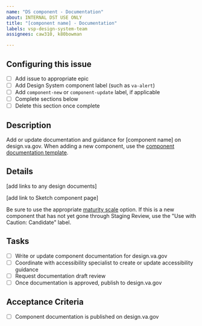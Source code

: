 ```yaml
---
name: "DS component - Documentation"
about: INTERNAL DST USE ONLY
title: "[component name] - Documentation"
labels: vsp-design-system-team
assignees: caw310, k80bowman

---
```


## Configuring this issue
- [ ] Add issue to appropriate epic
- [ ] Add Design System component label (such as `va-alert`)
- [ ] Add `component-new` or `component-update` label, if applicable
- [ ] Complete sections below
- [ ] Delete this section once complete

## Description
Add or update documentation and guidance for [component name] on design.va.gov. When adding a new component, use the [component documentation template](https://github.com/department-of-veterans-affairs/vets-design-system-documentation/blob/master/src/_components/template.md).

## Details
[add links to any design documents]

[add link to Sketch component page]

Be sure to use the appropriate [maturity scale](https://design.va.gov/about/maturity-scale) option. If this is a new component that has not yet gone through Staging Review, use the "Use with Caution: Candidate" label.

## Tasks
- [ ] Write or update component documentation for design.va.gov
- [ ] Coordinate with accessibility specialist to create or update accessibility guidance
- [ ] Request documentation draft review
- [ ] Once documentation is approved, publish to design.va.gov

## Acceptance Criteria
- [ ] Component documentation is published on design.va.gov